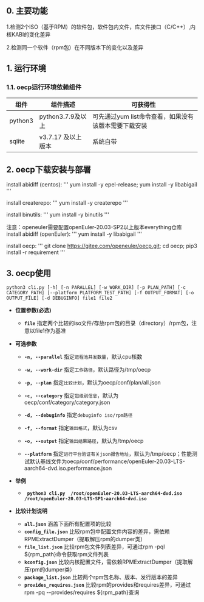 ## 0. 主要功能

1.检测2个ISO（基于RPM）的软件包，软件包内文件，库文件接口（C/C++）,内核KABI的变化差异

2.检测同一个软件（rpm包）在不同版本下的变化以及差异
## 1. 运行环境

### 1.1. oecp运行环境依赖组件

| 组件      | 组件描述                                                     | 可获得性                                             |
| --------- | ------------------------------------------------------------ | ---------------------------------------------------- |
| python3   | python3.7.9及以上| 可先通过yum list命令查看，如果没有该版本需要下载安装 |
| sqlite    | v3.7.17 及以上版本                                           | 系统自带                                             |


## 2. oecp下载安装与部署


install abidiff (centos): ''' yum install -y epel-release; yum install -y libabigail '''

install createrepo: ''' yum install -y createrepo '''

install binutils: ''' yum install -y binutils '''

注意：openeuler需要配置openEuler-20.03-SP2以上版本everything仓库
install abidiff (openEuler): ''' yum install -y libabigail '''

install oecp:
'''
git clone https://gitee.com/openeuler/oecp.git;
cd oecp;
pip3 install -r requirement
'''

## 3. oecp使用

`python3 cli.py [-h] [-n PARALLEL] [-w WORK_DIR] [-p PLAN_PATH]
                [-c CATEGORY_PATH] [--platform PLATFORM_TEST_PATH]
                [-f OUTPUT_FORMAT] [-o OUTPUT_FILE] [-d DEBUGINFO]
                file1 file2`
* **位置参数(必选)**
  * **`file`**
    指定两个比较的iso文件/存放rpm包的目录（directory）/rpm包，注意以file1作为基准

* **可选参数**

  * **`-n, --parallel`**
    指定`进程池并发数量`，默认cpu核数

  * **`-w, --work-dir`**
    指定`工作路径`，默认路径为/tmp/oecp
  
  * **`-p, --plan`**
    指定`比较计划`，默认为oecp/conf/plan/all.json

  * **`-c, --category`**
    指定`包级别信息`，默认为oecp/conf/category/category.json
	
  * **`-d, --debuginfo`**
    指定`debuginfo iso/rpm路径`
	
  * **`-f, --format`**
    指定`输出格式`，默认为csv

  * **`-o, --output`**
    指定`输出结果路径`，默认为/tmp/oecp

  * **`--platform`**
    指定`进行平台验证有关json报告地址`，默认为/tmp/oecp；性能测试默认基线文件为oecp/conf/performance/openEuler-20.03-LTS-aarch64-dvd.iso.performance.json
    
* **举例**

  * **` python3 cli.py  /root/openEuler-20.03-LTS-aarch64-dvd.iso /root/openEuler-20.03-LTS-SP1-aarch64-dvd.iso`**

* **比较计划说明**
  * **`all.json`**
    涵盖下面所有配置项的比较
  * **`config_file.json`**
    比较rpm包中配置文件内容的差异，需依赖RPMExtractDumper（提取解压rpm的dumper类）
  * **`file_list.json`**
    比较rpm包文件列表差异，可通过rpm -pql ${rpm_path}命令获取rpm文件列表
  * **`kconfig.json`**
    比较内核配置文件，需依赖RPMExtractDumper（提取解压rpm的dumper类）
  * **`package_list.json`**
    比较两个rpm包名称、版本、发行版本的差异
  * **`provides_requires.json`**
    比较rpm的provides和requires差异，可通过rpm -pq --provides/requires ${rpm_path}查询



